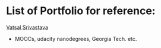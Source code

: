 # List of Portfolio for reference:  

[Vatsal Srivastava](https://sites.google.com/view/vatsalbits/education)  
- MOOCs, udacity nanodegrees, Georgia Tech. etc.  




